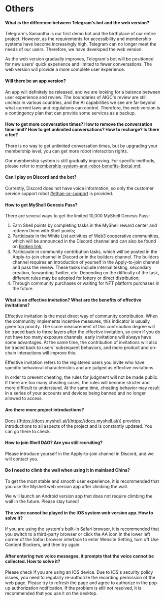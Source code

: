 # Others

#### What is the difference between Telegram's bot and the web version?

Telegram's Samantha is our first demo bot and the birthplace of our entire project. However, as the requirements for accessibility and membership systems have become increasingly high, Telegram can no longer meet the needs of our users. Therefore, we have developed the web version.

As the web version gradually improves, Telegram's bot will be positioned for new users' quick experience and limited to fewer conversations. The web version will provide a more complete user experience.

#### Will there be an app version?

An app will definitely be released, and we are looking for a balance between user experience and review. The boundaries of AIGC's review are still unclear in various countries, and the AI capabilities we see are far beyond what current laws and regulations can control. Therefore, the web version is a contingency plan that can provide some services as a backup.

#### How to get more conversation times? How to remove the conversation time limit? How to get unlimited conversations? How to recharge? Is there a fee?

There is no way to get unlimited conversation times, but by upgrading your membership level, you can get more robot interaction rights.

Our membership system is still gradually improving. For specific methods, please refer to [membership-system-and-robot-benefits-(beta).md](../product-manual/membership-system-and-robot-benefits-(beta).md "mention").

#### Can I play on Discord and the bot?

Currently, Discord does not have voice information, so only the customer service support robot [#ethan-or-support](../product-manual/robot-introduction.md#ethan-or-support "mention") is provided.

#### How to get MyShell Genesis Pass?

There are several ways to get the limited 10,000 MyShell Genesis Pass:

1. Earn Shell points by completing tasks in the MyShell reward center and redeem them with Shell points;
2. Participate in the White List activities of Web3 cooperative communities, which will be announced in the Discord channel and can also be found on [Broken link](broken-reference "mention");
3. Participate in community contribution tasks, which will be posted in the Apply-to-join channel in Discord or in the builders channel. The builders channel requires an introduction of yourself in the Apply-to-join channel and pass the review. These tasks include internal testing, secondary creation, forwarding Twitter, etc. Depending on the difficulty of the task, different rules may be adopted for lottery or direct distribution;
4. Through community purchases or waiting for NFT platform purchases in the future.

#### What is an effective invitation? What are the benefits of effective invitations?

Effective invitation is the most direct way of community contribution. When the community implements incentive measures, this indicator is usually given top priority. The score measurement of this contribution degree will be traced back to three layers after the effective invitation, so even if you do not have too many exposure channels, early invitations will always have some advantages. At the same time, the contribution of invitations will also be traced back to users' subsequent behaviors, and more product and on-chain interactions will improve this.

Effective invitation refers to the registered users you invite who have specific behavioral characteristics and are judged as effective invitations.

In order to prevent cheating, the rules for judgment will not be made public. If there are too many cheating cases, the rules will become stricter and more difficult to understand. At the same time, cheating behavior may result in a series of your accounts and devices being banned and no longer allowed to access.

#### Are there more project introductions?

Docs ([https://docs.myshell.ai/](https://docs.myshell.ai/)) provides introductions to all aspects of the project and is constantly updated. You can go there to check.

#### How to join Shell DAO? Are you still recruiting?

Please introduce yourself in the Apply-to-join channel in Discord, and we will contact you.

#### Do I need to climb the wall when using it in mainland China?

To get the most stable and smooth user experience, it is recommended that you use the Myshell web version app after climbing the wall.

We will launch an Android version app that does not require climbing the wall in the future. Please stay tuned!

#### The voice cannot be played in the IOS system web version app. How to solve it?

If you are using the system's built-in Safari browser, it is recommended that you switch to a third-party browser or click the AA icon in the lower left corner of the Safari browser interface to enter Website Setting, turn off Use Content Blockers, and then try again.

#### After entering two voice messages, it prompts that the voice cannot be collected. How to solve it?

Please check if you are using an IOS device. Due to IOS's security policy issues, you need to regularly re-authorize the recording permission of the web page. Please try to refresh the page and agree to authorize in the pop-up authorization notification. If the problem is still not resolved, it is recommended that you use it on the desktop.